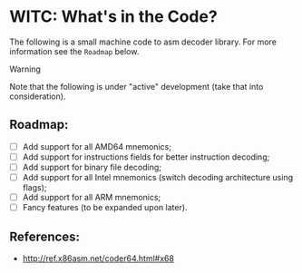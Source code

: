 # WITC: What's in the Code?

The following is a small machine code to asm decoder library.
For more information see the `Roadmap` below.

> [!WARNING]
> Note that the following is under "active" development (take that into consideration).

## Roadmap:
 - [ ] Add support for all AMD64 mnemonics;
 - [ ] Add support for instructions fields for better instruction decoding;
 - [ ] Add support for binary file decoding;
 - [ ] Add support for all Intel mnemonics (switch decoding architecture using flags);
 - [ ] Add support for all ARM mnemonics;
 - [ ] Fancy features (to be expanded upon later).

## References:
 - http://ref.x86asm.net/coder64.html#x68

